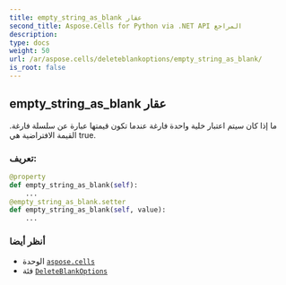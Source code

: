 ```yaml
---
title: empty_string_as_blank عقار
second_title: Aspose.Cells for Python via .NET API المراجع
description:
type: docs
weight: 50
url: /ar/aspose.cells/deleteblankoptions/empty_string_as_blank/
is_root: false
---
```

##  empty_string_as_blank عقار

ما إذا كان سيتم اعتبار خلية واحدة فارغة عندما تكون قيمتها عبارة عن سلسلة فارغة.
القيمة الافتراضية هي true.
###  تعريف:
```python
@property
def empty_string_as_blank(self):
    ...
@empty_string_as_blank.setter
def empty_string_as_blank(self, value):
    ...
```

###  أنظر أيضا
* الوحدة [`aspose.cells`](../../)
* فئة [`DeleteBlankOptions`](/cells/python-net/ar/aspose.cells/deleteblankoptions)
